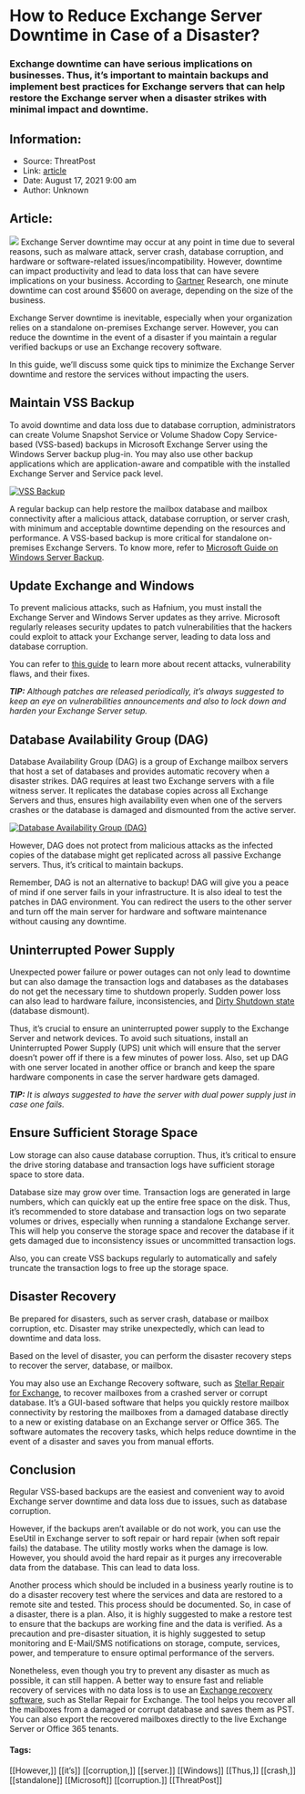 # How to Reduce Exchange Server Downtime in Case of a Disaster?
### Exchange downtime can have serious implications on businesses. Thus, it’s important to maintain backups and implement best practices for Exchange servers that can help restore the Exchange server when a disaster strikes with minimal impact and downtime.

## Information:
+ Source: ThreatPost
+ Link: [article](https://kasperskycontenthub.com/threatpost-global/?p=168344)
+ Date: August 17, 2021  9:00 am
+ Author: Unknown


## Article:
![](https://media.threatpost.com/wp-content/uploads/sites/103/2021/08/04065749/How-to-Reduce-Exchange-Server-downtime-in-Case-of-a-Disaster.jpg)
Exchange Server downtime may occur at any point in time due to several reasons, such as malware attack, server crash, database corruption, and hardware or software-related issues/incompatibility. However, downtime can impact productivity and lead to data loss that can have severe implications on your business. According to [Gartner](http://blogs.gartner.com/andrew-lerner/2014/07/16/the-cost-of-downtime/) Research, one minute downtime can cost around $5600 on average, depending on the size of the business.


Exchange Server downtime is inevitable, especially when your organization relies on a standalone on-premises Exchange server. However, you can reduce the downtime in the event of a disaster if you maintain a regular verified backups or use an Exchange recovery software.


In this guide, we’ll discuss some quick tips to minimize the Exchange Server downtime and restore the services without impacting the users.


Maintain VSS Backup
-------------------


To avoid downtime and data loss due to database corruption, administrators can create Volume Snapshot Service or Volume Shadow Copy Service-based (VSS-based) backups in Microsoft Exchange Server using the Windows Server backup plug-in. You may also use other backup applications which are application-aware and compatible with the installed Exchange Server and Service pack level.


[![VSS Backup](https://media.threatpost.com/wp-content/uploads/sites/103/2021/08/04065345/VSS-Backup.png)](https://media.threatpost.com/wp-content/uploads/sites/103/2021/08/04065345/VSS-Backup.png)


A regular backup can help restore the mailbox database and mailbox connectivity after a malicious attack, database corruption, or server crash, with minimum and acceptable downtime depending on the resources and performance. A VSS-based backup is more critical for standalone on-premises Exchange Servers. To know more, refer to [Microsoft Guide on Windows Server Backup](https://docs.microsoft.com/en-us/exchange/high-availability/disaster-recovery/backup-with-windows-server-backup?view=exchserver-2019).


Update Exchange and Windows
---------------------------


To prevent malicious attacks, such as Hafnium, you must install the Exchange Server and Windows Server updates as they arrive. Microsoft regularly releases security updates to patch vulnerabilities that the hackers could exploit to attack your Exchange server, leading to data loss and database corruption.


You can refer to [this guide](https://www.stellarinfo.com/blog/microsoft-exchange-remote-code-execution-vulnerability-flaws-and-fixes/) to learn more about recent attacks, vulnerability flaws, and their fixes.


***TIP:*** *Although patches are released periodically, it’s always suggested to keep an eye on vulnerabilities announcements and also to lock down and harden your Exchange Server setup.*


Database Availability Group (DAG)
---------------------------------


Database Availability Group (DAG) is a group of Exchange mailbox servers that host a set of databases and provides automatic recovery when a disaster strikes. DAG requires at least two Exchange servers with a file witness server. It replicates the database copies across all Exchange Servers and thus, ensures high availability even when one of the servers crashes or the database is damaged and dismounted from the active server.


[![Database Availability Group (DAG)](https://media.threatpost.com/wp-content/uploads/sites/103/2021/08/04065451/Database-Availability-Group-DAG.png)](https://media.threatpost.com/wp-content/uploads/sites/103/2021/08/04065451/Database-Availability-Group-DAG.png)


However, DAG does not protect from malicious attacks as the infected copies of the database might get replicated across all passive Exchange servers. Thus, it’s critical to maintain backups.


Remember, DAG is not an alternative to backup! DAG will give you a peace of mind if one server fails in your infrastructure. It is also ideal to test the patches in DAG environment. You can redirect the users to the other server and turn off the main server for hardware and software maintenance without causing any downtime.


Uninterrupted Power Supply
--------------------------


Unexpected power failure or power outages can not only lead to downtime but can also damage the transaction logs and databases as the databases do not get the necessary time to shutdown properly. Sudden power loss can also lead to hardware failure, inconsistencies, and [Dirty Shutdown state](https://www.stellarinfo.com/article/resolve-exchange-dirty-shutdown-error.php) (database dismount).


Thus, it’s crucial to ensure an uninterrupted power supply to the Exchange Server and network devices. To avoid such situations, install an Uninterrupted Power Supply (UPS) unit which will ensure that the server doesn’t power off if there is a few minutes of power loss. Also, set up DAG with one server located in another office or branch and keep the spare hardware components in case the server hardware gets damaged.


***TIP:*** *It is always suggested to have the server with dual power supply just in case one fails.*


Ensure Sufficient Storage Space
-------------------------------


Low storage can also cause database corruption. Thus, it’s critical to ensure the drive storing database and transaction logs have sufficient storage space to store data.


Database size may grow over time. Transaction logs are generated in large numbers, which can quickly eat up the entire free space on the disk. Thus, it’s recommended to store database and transaction logs on two separate volumes or drives, especially when running a standalone Exchange server. This will help you conserve the storage space and recover the database if it gets damaged due to inconsistency issues or uncommitted transaction logs.


Also, you can create VSS backups regularly to automatically and safely truncate the transaction logs to free up the storage space.


Disaster Recovery
-----------------


Be prepared for disasters, such as server crash, database or mailbox corruption, etc. Disaster may strike unexpectedly, which can lead to downtime and data loss.


Based on the level of disaster, you can perform the disaster recovery steps to recover the server, database, or mailbox.


You may also use an Exchange Recovery software, such as [Stellar Repair for Exchange](https://www.stellarinfo.com/edb-exchange-server-recovery.htm), to recover mailboxes from a crashed server or corrupt database. It’s a GUI-based software that helps you quickly restore mailbox connectivity by restoring the mailboxes from a damaged database directly to a new or existing database on an Exchange server or Office 365. The software automates the recovery tasks, which helps reduce downtime in the event of a disaster and saves you from manual efforts.


Conclusion
----------


Regular VSS-based backups are the easiest and convenient way to avoid Exchange server downtime and data loss due to issues, such as database corruption.


However, if the backups aren’t available or do not work, you can use the EseUtil in Exchange server to soft repair or hard repair (when soft repair fails) the database. The utility mostly works when the damage is low. However, you should avoid the hard repair as it purges any irrecoverable data from the database. This can lead to data loss.


Another process which should be included in a business yearly routine is to do a disaster recovery test where the services and data are restored to a remote site and tested. This process should be documented. So, in case of a disaster, there is a plan. Also, it is highly suggested to make a restore test to ensure that the backups are working fine and the data is verified. As a precaution and pre-disaster situation, it is highly suggested to setup monitoring and E-Mail/SMS notifications on storage, compute, services, power, and temperature to ensure optimal performance of the servers.


Nonetheless, even though you try to prevent any disaster as much as possible, it can still happen. A better way to ensure fast and reliable recovery of services with no data loss is to use an [Exchange recovery software](https://www.stellarinfo.com/edb-exchange-server-recovery.htm), such as Stellar Repair for Exchange. The tool helps you recover all the mailboxes from a damaged or corrupt database and saves them as PST. You can also export the recovered mailboxes directly to the live Exchange Server or Office 365 tenants.




#### Tags:
[[However,]] [[it’s]] [[corruption,]] [[server.]] [[Windows]] [[Thus,]] [[crash,]] [[standalone]] [[Microsoft]] [[corruption.]] [[ThreatPost]]
